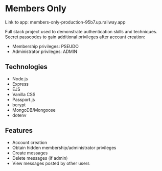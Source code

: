 # Members Only

Link to app: members-only-production-95b7.up.railway.app

Full stack project used to demonstrate authentication skills and techniques.
Secret passcodes to gain additional privileges after account creation:
  * Membership privileges: PSEUDO
  * Administrator privileges: ADMIN
  
## Technologies
  * Node.js
  * Express
  * EJS
  * Vanilla CSS
  * Passport.js
  * bcrypt
  * MongoDB/Mongoose
  * dotenv
  
## Features
* Account creation
* Obtain hidden membership/administrator privileges
* Create messages
* Delete messages (if admin)
* View messages posted by other users
